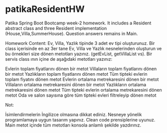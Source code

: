 # patikaResidentHW

Patika Spring Boot Bootcamp week-2 homework. It includes a Resident abstract class and three Resident implementation (House,Villa,SummerHouse). Question answers remains in Main.

Homework Content: Ev, Villa, Yazlık tipinde 3 adet ev tipi oluşturunuz. Bir class içerisinde en az 3er tane Ev, Villa ve Yazlık nesnelerinden oluşturun ve bu örnekleri size dönen metotları yazınız. (getEvList, getVillaList vs). Bir servis class ının içine de aşağıdaki metotları yazınız:

Evlerin toplam fiyatlarını dönen bir metot Villaların toplam fiyatlarını dönen bir metot Yazlıkların toplam fiyatlarını dönen metot Tüm tipteki evlerin toplam fiyatını dönen metot Evlerin ortalama metrekaresini dönen bir metot Villaların ortalama metrekaresini dönen bir metot Yazlıkların ortalama metrekaresini dönen metot Tüm tipteki evlerin ortalama metrekaresini dönen metot Oda ve salon sayısına göre tüm tipteki evleri filtreleyip dönen metot

Not:

İsimlendirmelerin İngilizce olmasına dikkat ediniz. Nesneye yönelik programlamaya uygun tasarım yapınız. Clean code prensiplerine uyunuz. Main metot içinde tüm metotları konsola anlamlı şekilde yazdırınız.
